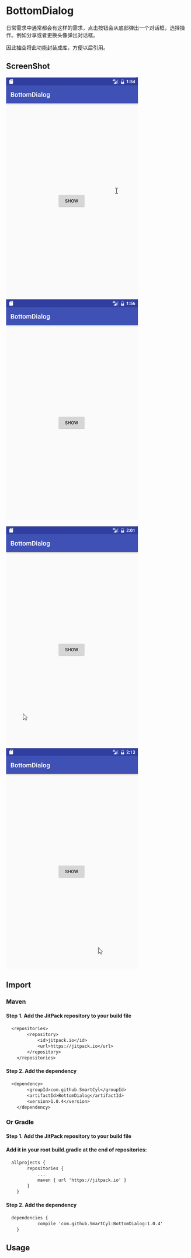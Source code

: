 # **BottomDialog**

日常需求中通常都会有这样的需求，点击按钮会从底部弹出一个对话框，选择操作。例如分享或者更换头像弹出对话框。

因此抽空将此功能封装成库，方便以后引用。

## **ScreenShot**

![image](https://github.com/SmartCyl/BottomDialog/blob/master/screenshot/bd_001.gif)![image](https://github.com/SmartCyl/BottomDialog/blob/master/screenshot/bd_002.gif)

![image](https://github.com/SmartCyl/BottomDialog/blob/master/screenshot/bd_003.gif)![image](https://github.com/SmartCyl/BottomDialog/blob/master/screenshot/bd_004.gif)

## **Import**

### **Maven**

#### Step 1. Add the JitPack repository to your build file
```
  <repositories>
		<repository>
		    <id>jitpack.io</id>
		    <url>https://jitpack.io</url>
		</repository>
	</repositories>
```

#### Step 2. Add the dependency
```
  <dependency>
	    <groupId>com.github.SmartCyl</groupId>
	    <artifactId>BottomDialog</artifactId>
	    <version>1.0.4</version>
	</dependency>
```

### **Or Gradle**

#### Step 1. Add the JitPack repository to your build file
#### Add it in your root build.gradle at the end of repositories:
```
  allprojects {
		repositories {
			...
			maven { url 'https://jitpack.io' }
		}
	}
```

#### Step 2. Add the dependency
```
  dependencies {
	        compile 'com.github.SmartCyl:BottomDialog:1.0.4'
	}
```

## **Usage**
